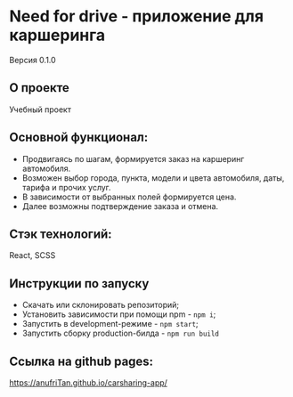 # **Need for drive - приложение для каршеринга**

Версия 0.1.0

## О проекте

Учебный проект

## Основной функционал:

- Продвигаясь по шагам, формируется заказ на каршеринг автомобиля.
- Возможен выбор города, пункта, модели и цвета автомобиля, даты, тарифа и прочих услуг.
- В зависимости от выбранных полей формируется цена.
- Далее возможны подтверждение заказа и отмена.

## Стэк технологий:

React, SCSS

## Инструкции по запуску

- Скачать или склонировать репозиторий;
- Установить зависимости при помощи npm - `npm i`;
- Запустить в development-режиме - `npm start`;
- Запустить сборку production-билда - `npm run build`

## Ссылка на github pages:

https://anufriTan.github.io/carsharing-app/
